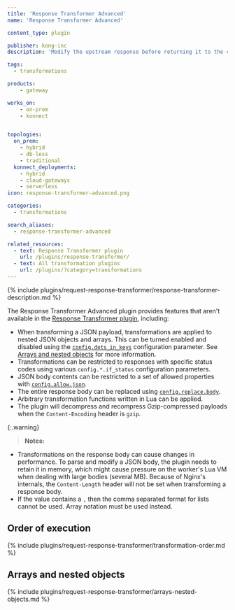 ```yaml
---
title: 'Response Transformer Advanced'
name: 'Response Transformer Advanced'

content_type: plugin

publisher: kong-inc
description: 'Modify the upstream response before returning it to the client, with greater customization capabilities'

tags: 
  - transformations

products:
    - gateway

works_on:
    - on-prem
    - konnect


topologies:
  on_prem:
    - hybrid
    - db-less
    - traditional
  konnect_deployments:
    - hybrid
    - cloud-gateways
    - serverless
icon: response-transformer-advanced.png

categories:
  - transformations

search_aliases:
  - response-transformer-advanced

related_resources:
  - text: Response Transformer plugin
    url: /plugins/response-transformer/
  - text: All transformation plugins
    url: /plugins/?category=transformations
---
```


{% include plugins/request-response-transformer/response-transformer-description.md %}

The Response Transformer Advanced plugin provides features that aren't available in the [Response Transformer plugin](/plugins/response-transformer/), including:
* When transforming a JSON payload, transformations are applied to nested JSON objects and
  arrays. This can be turned enabled and disabled using the [`config.dots_in_keys`](./reference/#schema--config-dots-in-keys) configuration parameter.
  See [Arrays and nested objects](#arrays-and-nested-objects) for more information.
* Transformations can be restricted to responses with specific status codes using various
  `config.*.if_status` configuration parameters.
* JSON body contents can be restricted to a set of allowed properties with
  [`config.allow.json`](./reference/#schema--config-allow-json).
* The entire response body can be replaced using [`config.replace.body`](./reference/#schema--config-replace-body).
* Arbitrary transformation functions written in Lua can be applied.
* The plugin will decompress and recompress Gzip-compressed payloads
  when the `Content-Encoding` header is `gzip`.

{:.warning}
> **Notes:** 
* Transformations on the response body can cause changes in performance.
To parse and modify a JSON body, the plugin needs to retain it in memory,
which might cause pressure on the worker's Lua VM when dealing with large bodies (several MB).
Because of Nginx's internals, the `Content-Length` header will not be set when transforming a response body.
* If the value contains a `,` then the comma separated format for lists cannot be used. 
Array notation must be used instead.

## Order of execution

{% include plugins/request-response-transformer/transformation-order.md %}

## Arrays and nested objects

{% include plugins/request-response-transformer/arrays-nested-objects.md %}